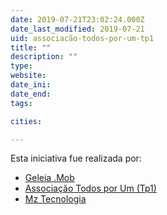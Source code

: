 ```yaml
---
date: 2019-07-21T23:02:24.000Z
date_last_modified: 2019-07-21
uid: associacão-todos-por-um-tp1
title: ""
description: ""
type: 
website: 
date_ini: 
date_end: 
tags:

cities: 

---
```


Esta iniciativa fue realizada por:

- [Geleia .Mob](/i/geleia-mob.html)
- [Associação Todos por Um (Tp1)](/i/associacão-todos-por-um-tp1.html)
- [Mz Tecnologia](/i/mz-tecnologia.html)
